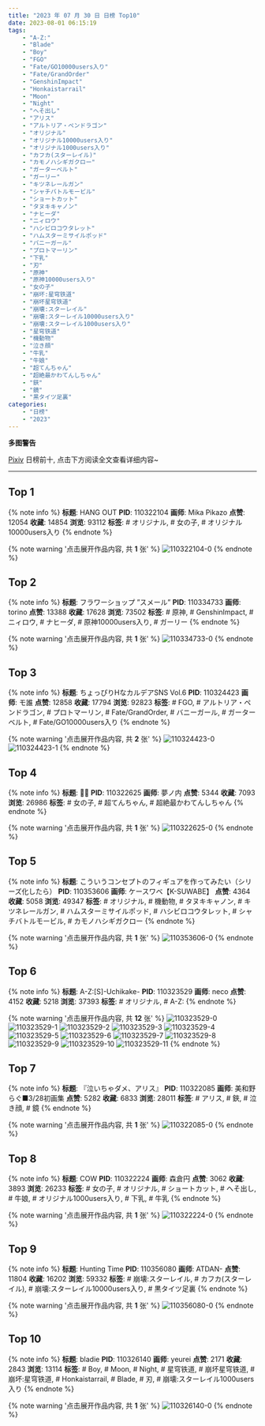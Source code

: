 ```yaml
---
title: "2023 年 07 月 30 日 日榜 Top10"
date: 2023-08-01 06:15:19
tags:
    - "A-Z:"
    - "Blade"
    - "Boy"
    - "FGO"
    - "Fate/GO10000users入り"
    - "Fate/GrandOrder"
    - "GenshinImpact"
    - "Honkaistarrail"
    - "Moon"
    - "Night"
    - "へそ出し"
    - "アリス"
    - "アルトリア・ペンドラゴン"
    - "オリジナル"
    - "オリジナル10000users入り"
    - "オリジナル1000users入り"
    - "カフカ(スターレイル)"
    - "カモノハシギガクロー"
    - "ガーターベルト"
    - "ガーリー"
    - "キツネレールガン"
    - "シャチバトルモービル"
    - "ショートカット"
    - "タヌキキャノン"
    - "ナヒーダ"
    - "ニィロウ"
    - "ハシビロコウタレット"
    - "ハムスターミサイルポッド"
    - "バニーガール"
    - "プロトマーリン"
    - "下乳"
    - "刃"
    - "原神"
    - "原神10000users入り"
    - "女の子"
    - "崩坏:星穹铁道"
    - "崩坏星穹铁道"
    - "崩壊:スターレイル"
    - "崩壊:スターレイル10000users入り"
    - "崩壊:スターレイル1000users入り"
    - "星穹铁道"
    - "機動物"
    - "泣き顔"
    - "牛乳"
    - "牛娘"
    - "超てんちゃん"
    - "超絶最かわてんしちゃん"
    - "鋏"
    - "鏡"
    - "黒タイツ足裏"
categories:
    - "日榜"
    - "2023"
---
```


<i class="fa fa-triangle-exclamation"></i>**多图警告**<i class="fa fa-triangle-exclamation"></i>

[Pixiv](https://www.pixiv.net/) 日榜前十, 点击下方阅读全文查看详细内容~

<!-- more -->

---

## Top 1

{% note info %}
**标题**: HANG OUT
**PID**: 110322104 **画师**: Mika Pikazo
**点赞**: 12054 **收藏**: 14854 **浏览**: 93112
**标签**: # オリジナル, # 女の子, # オリジナル10000users入り
{% endnote %}

{% note warning '点击展开作品内容, 共 **1** 张' %}
![110322104-0](https://i.pixiv.re/img-original/img/2023/07/29/00/00/10/110322104_p0.png)
{% endnote %}

## Top 2

{% note info %}
**标题**: フラワーショップ ”スメール”
**PID**: 110334733 **画师**: torino
**点赞**: 13388 **收藏**: 17628 **浏览**: 73502
**标签**: # 原神, # GenshinImpact, # ニィロウ, # ナヒーダ, # 原神10000users入り, # ガーリー
{% endnote %}

{% note warning '点击展开作品内容, 共 **1** 张' %}
![110334733-0](https://i.pixiv.re/img-original/img/2023/07/29/12/11/54/110334733_p0.jpg)
{% endnote %}

## Top 3

{% note info %}
**标题**: ちょっぴりHなカルデアSNS Vol.6
**PID**: 110324423 **画师**: モ誰
**点赞**: 12858 **收藏**: 17794 **浏览**: 92823
**标签**: # FGO, # アルトリア・ペンドラゴン, # プロトマーリン, # Fate/GrandOrder, # バニーガール, # ガーターベルト, # Fate/GO10000users入り
{% endnote %}

{% note warning '点击展开作品内容, 共 **2** 张' %}
![110324423-0](https://i.pixiv.re/img-original/img/2023/07/29/01/02/48/110324423_p0.png)
![110324423-1](https://i.pixiv.re/img-original/img/2023/07/29/01/02/48/110324423_p1.png)
{% endnote %}

## Top 4

{% note info %}
**标题**: 💜💙
**PID**: 110322625 **画师**: 夢ノ内
**点赞**: 5344 **收藏**: 7093 **浏览**: 26986
**标签**: # 女の子, # 超てんちゃん, # 超絶最かわてんしちゃん
{% endnote %}

{% note warning '点击展开作品内容, 共 **1** 张' %}
![110322625-0](https://i.pixiv.re/img-original/img/2023/07/29/00/04/46/110322625_p0.jpg)
{% endnote %}

## Top 5

{% note info %}
**标题**: こういうコンセプトのフィギュアを作ってみたい（シリーズ化したら）
**PID**: 110353606 **画师**: ケースワベ【K-SUWABE】
**点赞**: 4364 **收藏**: 5058 **浏览**: 49347
**标签**: # オリジナル, # 機動物, # タヌキキャノン, # キツネレールガン, # ハムスターミサイルポッド, # ハシビロコウタレット, # シャチバトルモービル, # カモノハシギガクロー
{% endnote %}

{% note warning '点击展开作品内容, 共 **1** 张' %}
![110353606-0](https://i.pixiv.re/img-original/img/2023/07/30/02/39/36/110353606_p0.jpg)
{% endnote %}

## Top 6

{% note info %}
**标题**: A-Z:[S]-Uchikake-
**PID**: 110323529 **画师**: neco
**点赞**: 4152 **收藏**: 5218 **浏览**: 37393
**标签**: # オリジナル, # A-Z:
{% endnote %}

{% note warning '点击展开作品内容, 共 **12** 张' %}
![110323529-0](https://i.pixiv.re/img-original/img/2023/07/29/00/30/19/110323529_p0.jpg)
![110323529-1](https://i.pixiv.re/img-original/img/2023/07/29/00/30/19/110323529_p1.jpg)
![110323529-2](https://i.pixiv.re/img-original/img/2023/07/29/00/30/19/110323529_p2.jpg)
![110323529-3](https://i.pixiv.re/img-original/img/2023/07/29/00/30/19/110323529_p3.jpg)
![110323529-4](https://i.pixiv.re/img-original/img/2023/07/29/00/30/19/110323529_p4.jpg)
![110323529-5](https://i.pixiv.re/img-original/img/2023/07/29/00/30/19/110323529_p5.jpg)
![110323529-6](https://i.pixiv.re/img-original/img/2023/07/29/00/30/19/110323529_p6.jpg)
![110323529-7](https://i.pixiv.re/img-original/img/2023/07/29/00/30/19/110323529_p7.jpg)
![110323529-8](https://i.pixiv.re/img-original/img/2023/07/29/00/30/19/110323529_p8.jpg)
![110323529-9](https://i.pixiv.re/img-original/img/2023/07/29/00/30/19/110323529_p9.jpg)
![110323529-10](https://i.pixiv.re/img-original/img/2023/07/29/00/30/19/110323529_p10.jpg)
![110323529-11](https://i.pixiv.re/img-original/img/2023/07/29/00/30/19/110323529_p11.jpg)
{% endnote %}

## Top 7

{% note info %}
**标题**: 『泣いちゃダメ、アリス』
**PID**: 110322085 **画师**: 美和野らぐ■3/28初画集
**点赞**: 5282 **收藏**: 6833 **浏览**: 28011
**标签**: # アリス, # 鋏, # 泣き顔, # 鏡
{% endnote %}

{% note warning '点击展开作品内容, 共 **1** 张' %}
![110322085-0](https://i.pixiv.re/img-original/img/2023/07/29/00/00/07/110322085_p0.png)
{% endnote %}

## Top 8

{% note info %}
**标题**: COW
**PID**: 110322224 **画师**: 森倉円
**点赞**: 3062 **收藏**: 3893 **浏览**: 26233
**标签**: # 女の子, # オリジナル, # ショートカット, # へそ出し, # 牛娘, # オリジナル1000users入り, # 下乳, # 牛乳
{% endnote %}

{% note warning '点击展开作品内容, 共 **1** 张' %}
![110322224-0](https://i.pixiv.re/img-original/img/2023/07/29/00/00/43/110322224_p0.jpg)
{% endnote %}

## Top 9

{% note info %}
**标题**: Hunting Time
**PID**: 110356080 **画师**: ATDAN-
**点赞**: 11804 **收藏**: 16202 **浏览**: 59332
**标签**: # 崩壊:スターレイル, # カフカ(スターレイル), # 崩壊:スターレイル10000users入り, # 黒タイツ足裏
{% endnote %}

{% note warning '点击展开作品内容, 共 **1** 张' %}
![110356080-0](https://i.pixiv.re/img-original/img/2023/07/30/02/21/09/110356080_p0.jpg)
{% endnote %}

## Top 10

{% note info %}
**标题**: bladie
**PID**: 110326140 **画师**: yeurei
**点赞**: 2171 **收藏**: 2843 **浏览**: 13114
**标签**: # Boy, # Moon, # Night, # 星穹铁道, # 崩坏星穹铁道, # 崩坏:星穹铁道, # Honkaistarrail, # Blade, # 刃, # 崩壊:スターレイル1000users入り
{% endnote %}

{% note warning '点击展开作品内容, 共 **1** 张' %}
![110326140-0](https://i.pixiv.re/img-original/img/2023/07/29/02/21/42/110326140_p0.jpg)
{% endnote %}
